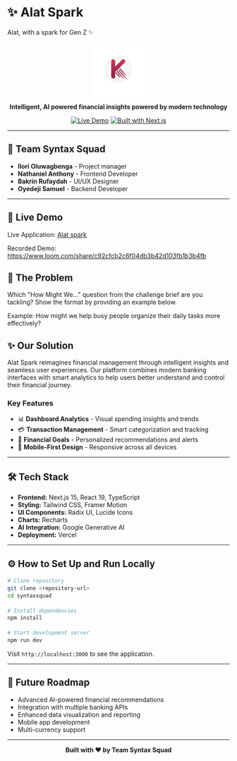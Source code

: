 # ✨ Alat Spark
Alat, with a spark for Gen Z ✨

<div align="center">
  <img src="public/logo.webp" alt="Alat Spark Logo" width="120" height="120"/>
  
  **Intelligent, AI powered financial insights powered by modern technology**
  
  [![Live Demo](https://img.shields.io/badge/Live-Demo-brightgreen)](https://alat-spark.vercel.app/)
  [![Built with Next.js](https://img.shields.io/badge/Built%20with-Next.js-black)](https://nextjs.org/)
</div>

---

## 👥 Team Syntax Squad
- **Ilori Oluwagbenga** - Project manager
- **Nathaniel Anthony** - Frontend Developer  
- **Bakrin Rufaydah** - UI/UX Designer
- **Oyedeji Samuel** - Backend Developer

---

## 🚀 Live Demo
Live Application: [Alat spark](https://alat-spark.vercel.app/)

Recorded Demo: https://www.loom.com/share/c92cfcb2c6f04db3b42d103fb1b3b4fb


## 🎯 The Problem
Which "How Might We..." question from the challenge brief are you tackling? Show the format by providing an example below.

Example: How might we help busy people organize their daily tasks more effectively?

## ✨ Our Solution

Alat Spark reimagines financial management through intelligent insights and seamless user experiences. Our platform combines modern banking interfaces with smart analytics to help users better understand and control their financial journey.

### Key Features
- 📊 **Dashboard Analytics** - Visual spending insights and trends
- 💳 **Transaction Management** - Smart categorization and tracking
- 🎯 **Financial Goals** - Personalized recommendations and alerts
- 📱 **Mobile-First Design** - Responsive across all devices

---

## 🛠️ Tech Stack

- **Frontend:** Next.js 15, React 19, TypeScript
- **Styling:** Tailwind CSS, Framer Motion
- **UI Components:** Radix UI, Lucide Icons
- **Charts:** Recharts
- **AI Integration:** Google Generative AI
- **Deployment:** Vercel

---

## ⚙️ How to Set Up and Run Locally

```bash
# Clone repository
git clone <repository-url>
cd syntaxsquad

# Install dependencies
npm install

# Start development server
npm run dev
```

Visit `http://localhost:3000` to see the application.

---

## 🔮 Future Roadmap

- Advanced AI-powered financial recommendations
- Integration with multiple banking APIs
- Enhanced data visualization and reporting
- Mobile app development
- Multi-currency support

---

<div align="center">
  <strong>Built with ❤️ by Team Syntax Squad</strong>
</div>